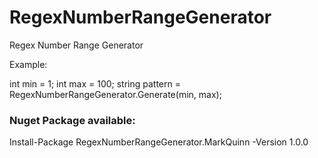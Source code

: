 # RegexNumberRangeGenerator
Regex Number Range Generator

Example:

int min = 1;
int max = 100;
string pattern = RegexNumberRangeGenerator.Generate(min, max);

### Nuget Package available:

Install-Package RegexNumberRangeGenerator.MarkQuinn -Version 1.0.0
